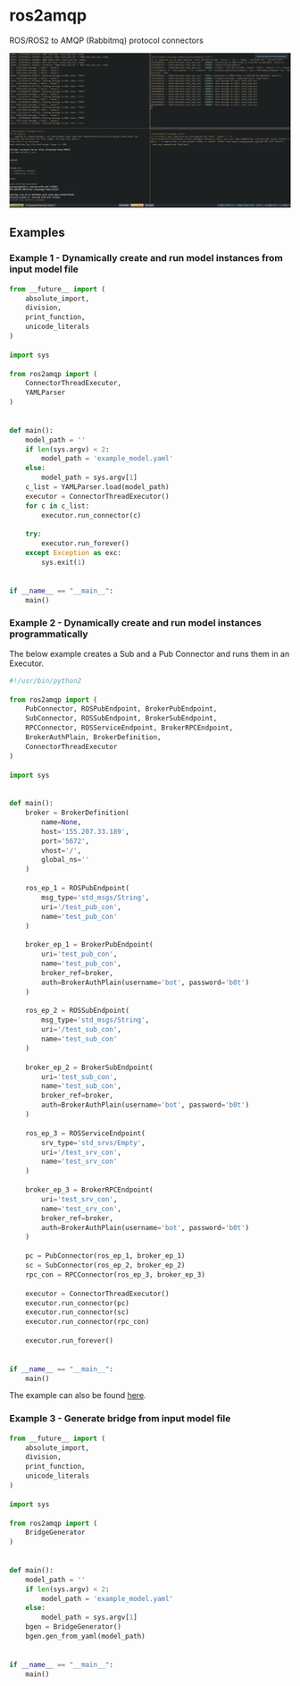 # ros2amqp
ROS/ROS2 to AMQP (Rabbitmq) protocol connectors

![executor](docs/images/executor.png)

## Examples

### Example 1 - Dynamically create and run model instances from input model file

```python
from __future__ import (
    absolute_import,
    division,
    print_function,
    unicode_literals
)

import sys

from ros2amqp import (
    ConnectorThreadExecutor,
    YAMLParser
)


def main():
    model_path = ''
    if len(sys.argv) < 2:
        model_path = 'example_model.yaml'
    else:
        model_path = sys.argv[1]
    c_list = YAMLParser.load(model_path)
    executor = ConnectorThreadExecutor()
    for c in c_list:
        executor.run_connector(c)

    try:
        executor.run_forever()
    except Exception as exc:
        sys.exit(1)


if __name__ == "__main__":
    main()

```

### Example 2 - Dynamically create and run model instances programmatically

The below example creates a Sub and a Pub Connector and runs them in
an Executor.

```python
#!/usr/bin/python2

from ros2amqp import (
    PubConnector, ROSPubEndpoint, BrokerPubEndpoint,
    SubConnector, ROSSubEndpoint, BrokerSubEndpoint,
    RPCConnector, ROSServiceEndpoint, BrokerRPCEndpoint,
    BrokerAuthPlain, BrokerDefinition,
    ConnectorThreadExecutor
)

import sys


def main():
    broker = BrokerDefinition(
        name=None,
        host='155.207.33.189',
        port='5672',
        vhost='/',
        global_ns=''
    )

    ros_ep_1 = ROSPubEndpoint(
        msg_type='std_msgs/String',
        uri='/test_pub_con',
        name='test_pub_con'
    )

    broker_ep_1 = BrokerPubEndpoint(
        uri='test_pub_con',
        name='test_pub_con',
        broker_ref=broker,
        auth=BrokerAuthPlain(username='bot', password='b0t')
    )

    ros_ep_2 = ROSSubEndpoint(
        msg_type='std_msgs/String',
        uri='/test_sub_con',
        name='test_sub_con'
    )

    broker_ep_2 = BrokerSubEndpoint(
        uri='test_sub_con',
        name='test_sub_con',
        broker_ref=broker,
        auth=BrokerAuthPlain(username='bot', password='b0t')
    )

    ros_ep_3 = ROSServiceEndpoint(
        srv_type='std_srvs/Empty',
        uri='/test_srv_con',
        name='test_srv_con'
    )

    broker_ep_3 = BrokerRPCEndpoint(
        uri='test_srv_con',
        name='test_srv_con',
        broker_ref=broker,
        auth=BrokerAuthPlain(username='bot', password='b0t')
    )

    pc = PubConnector(ros_ep_1, broker_ep_1)
    sc = SubConnector(ros_ep_2, broker_ep_2)
    rpc_con = RPCConnector(ros_ep_3, broker_ep_3)

    executor = ConnectorThreadExecutor()
    executor.run_connector(pc)
    executor.run_connector(sc)
    executor.run_connector(rpc_con)

    executor.run_forever()


if __name__ == "__main__":
    main()
```

The example can also be found [here](https://github.com/klpanagi/ros2amqp/blob/master/examples/executor.py).


### Example 3 - Generate bridge from input model file

```python
from __future__ import (
    absolute_import,
    division,
    print_function,
    unicode_literals
)

import sys

from ros2amqp import (
    BridgeGenerator
)


def main():
    model_path = ''
    if len(sys.argv) < 2:
        model_path = 'example_model.yaml'
    else:
        model_path = sys.argv[1]
    bgen = BridgeGenerator()
    bgen.gen_from_yaml(model_path)


if __name__ == "__main__":
    main()
```

